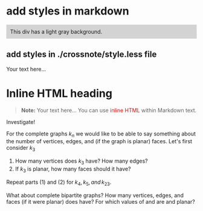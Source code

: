 # add styles in markdown

<style type="text/css">
  .my-class {
    background-color: lightgray;
    padding: 10px;
  }
</style>

<div class="my-class">This div has a light gray background.</div>

## add styles in ./crossnote/style.less file

<div class="boxBorder">
Your text here...
</div>

<h1>Inline HTML heading</h1>

> **Note:** Your text here...
You can use <span style="color:red;">inline HTML</span> within Markdown text.

Investigate!

For the complete graphs $k_n$  we would like to be able to say something about the number of vertices, edges, and (if the graph is planar) faces. Let's first consider $k_3$

1. How many vertices does $k_3$  have? How many edges?
2. If $k_3$ is planar, how many faces should it have?

Repeat parts (1) and (2) for $k_4,\,k_5,and\,k_{23}$.

What about complete bipartite graphs? How many vertices, edges, and faces (if it were planar) does
 have? For which values of
 and
 are
 and
 planar?
